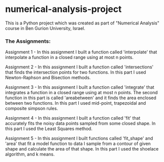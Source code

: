 # numerical-analysis-project

This is a Python project which was created as part of "Numerical Analysis" course in Ben Gurion University, Israel. 

### The Assignments:

Assignment 1 - 	In this assignment I built a function called 'interpolate' that interpolate a function in a closed range using at most n points.

Assignment 2 - 	In this assignment I built a function called 'intersections' that finds the intersection points for two functions.
                In this part I used Newton-Raphson and Bisection methods.

Assignment 3 - 	In this assignment I built a function called 'integrate' that integrates a function in a closed range using at most n points.
			          The second function in this part is called 'areabetween' and it finds the area enclosed between two functions.
                In this part I used mid-point, trapezoidal and composite simpson rules.

Assignment 4 - 	In this assignment I built a function called 'fit' that accurately fits the noisy data points
                sampled from some closed shape. In this part I used the Least Squares method.

Assignment 5 - 	In this assignment I built functions called 'fit_shape' and 'area' that fit a model function to
                data I sample from a contour of given shape and calculate the area of that shape.
                In this part I used the shoelace algorithm, and k means.
